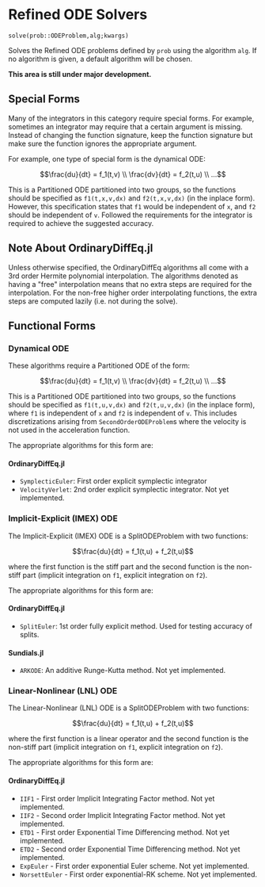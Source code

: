 # Refined ODE Solvers

`solve(prob::ODEProblem,alg;kwargs)`

Solves the Refined ODE problems defined by `prob` using the algorithm `alg`.
If no algorithm is given, a default algorithm will be chosen.

**This area is still under major development.**

## Special Forms

Many of the integrators in this category require special forms. For example,
sometimes an integrator may require that a certain argument is missing. Instead
of changing the function signature, keep the function signature but make sure
the function ignores the appropriate argument.

For example, one type of special form is the dynamical ODE:

```math
\frac{du}{dt} = f_1(t,v) \\
\frac{dv}{dt} = f_2(t,u) \\
...
```

This is a Partitioned ODE partitioned into two groups, so the functions should be
specified as `f1(t,x,v,dx)` and `f2(t,x,v,dx)` (in the inplace form). However,
this specification states that `f1` would be independent of `x`, and `f2` should
be independent of `v`. Followed the requirements for the integrator is required
to achieve the suggested accuracy.

## Note About OrdinaryDiffEq.jl

Unless otherwise specified, the OrdinaryDiffEq algorithms all come with a
3rd order Hermite polynomial interpolation. The algorithms denoted as having a "free"
interpolation means that no extra steps are required for the interpolation. For
the non-free higher order interpolating functions, the extra steps are computed
lazily (i.e. not during the solve).

## Functional Forms

### Dynamical ODE

These algorithms require a Partitioned ODE of the form:

```math
\frac{du}{dt} = f_1(t,v) \\
\frac{dv}{dt} = f_2(t,u) \\
...
```
This is a Partitioned ODE partitioned into two groups, so the functions should be
specified as `f1(t,u,v,dx)` and `f2(t,u,v,dx)` (in the inplace form), where `f1`
is independent of `x` and `f2` is independent of `v`. This includes discretizations
arising from `SecondOrderODEProblem`s where the velocity is not used in the acceleration
function.

The appropriate algorithms for this form are:

#### OrdinaryDiffEq.jl

- `SymplecticEuler`: First order explicit symplectic integrator
- `VelocityVerlet`: 2nd order explicit symplectic integrator. Not yet implemented.

### Implicit-Explicit (IMEX) ODE

The Implicit-Explicit (IMEX) ODE is a SplitODEProblem with two functions:

```math
\frac{du}{dt} =  f_1(t,u) + f_2(t,u)
```

where the first function is the stiff part and the second function is the non-stiff
part (implicit integration on `f1`, explicit integration on `f2`).

The appropriate algorithms for this form are:

#### OrdinaryDiffEq.jl

- `SplitEuler`: 1st order fully explicit method. Used for testing accuracy of splits.

#### Sundials.jl

- `ARKODE`: An additive Runge-Kutta method. Not yet implemented.

### Linear-Nonlinear (LNL) ODE

The Linear-Nonlinear (LNL) ODE is a SplitODEProblem with two functions:

```math
\frac{du}{dt} =  f_1(t,u) + f_2(t,u)
```

where the first function is a linear operator and the second function is the non-stiff
part (implicit integration on `f1`, explicit integration on `f2`).

The appropriate algorithms for this form are:

#### OrdinaryDiffEq.jl

- `IIF1` - First order Implicit Integrating Factor method. Not yet implemented.
- `IIF2` - Second order Implicit Integrating Factor method. Not yet implemented.
- `ETD1` - First order Exponential Time Differencing method. Not yet implemented.
- `ETD2` - Second order Exponential Time Differencing method. Not yet implemented.
- `ExpEuler` - First order exponential Euler scheme. Not yet implemented.
- `NorsettEuler` - First order exponential-RK scheme. Not yet implemented.
